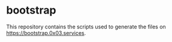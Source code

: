 # bootstrap

This repository contains the scripts used to generate the files on https://bootstrap.0x03.services.

